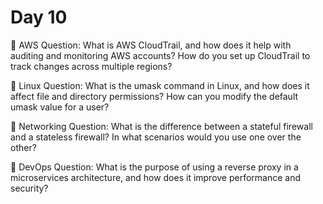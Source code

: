 # Day 10

🔸 AWS Question:
What is AWS CloudTrail, and how does it help with auditing and monitoring AWS accounts? How do you set up CloudTrail to track changes across multiple regions?

🔸 Linux Question:
What is the umask command in Linux, and how does it affect file and directory permissions? How can you modify the default umask value for a user?

🔸 Networking Question:
What is the difference between a stateful firewall and a stateless firewall? In what scenarios would you use one over the other?

🔸 DevOps Question:
What is the purpose of using a reverse proxy in a microservices architecture, and how does it improve performance and security?



